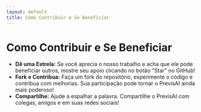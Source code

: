 ```yaml
---
layout: default
title: Como Contribuir e Se Beneficiar
---
```


# Como Contribuir e Se Beneficiar

- **Dê uma Estrela:** Se você aprecia o nosso trabalho e acha que ele pode beneficiar outros, mostre seu apoio clicando no botão "Star" no GitHub!
- **Fork e Contribua:** Faça um fork do repositório, experimente o código e contribua com melhorias. Sua participação pode tornar o PrevisAI ainda mais poderoso!
- **Compartilhe:** Ajude a espalhar a palavra. Compartilhe o PrevisAI com colegas, amigos e em suas redes sociais!
